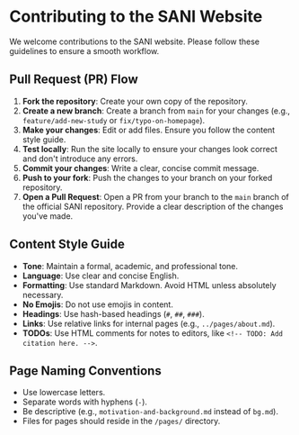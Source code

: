 # Contributing to the SANI Website

We welcome contributions to the SANI website. Please follow these guidelines to ensure a smooth workflow.

## Pull Request (PR) Flow

1.  **Fork the repository**: Create your own copy of the repository.
2.  **Create a new branch**: Create a branch from `main` for your changes (e.g., `feature/add-new-study` or `fix/typo-on-homepage`).
3.  **Make your changes**: Edit or add files. Ensure you follow the content style guide.
4.  **Test locally**: Run the site locally to ensure your changes look correct and don't introduce any errors.
5.  **Commit your changes**: Write a clear, concise commit message.
6.  **Push to your fork**: Push the changes to your branch on your forked repository.
7.  **Open a Pull Request**: Open a PR from your branch to the `main` branch of the official SANI repository. Provide a clear description of the changes you've made.

## Content Style Guide

-   **Tone**: Maintain a formal, academic, and professional tone.
-   **Language**: Use clear and concise English.
-   **Formatting**: Use standard Markdown. Avoid HTML unless absolutely necessary.
-   **No Emojis**: Do not use emojis in content.
-   **Headings**: Use hash-based headings (`#`, `##`, `###`).
-   **Links**: Use relative links for internal pages (e.g., `../pages/about.md`).
-   **TODOs**: Use HTML comments for notes to editors, like `<!-- TODO: Add citation here. -->`.

## Page Naming Conventions

-   Use lowercase letters.
-   Separate words with hyphens (`-`).
-   Be descriptive (e.g., `motivation-and-background.md` instead of `bg.md`).
-   Files for pages should reside in the `/pages/` directory.
